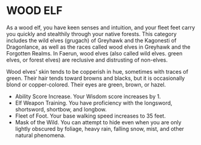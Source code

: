 # WOOD ELF

As a wood elf, you have keen senses and intuition, and your fleet feet carry you quickly and stealthily through your native forests. This category includes the wild elves (grugach) of Greyhawk and the Kagonesti of Dragonlance, as well as the races called wood elves in Greyhawk and the Forgotten Realms. In Faerun, wood elves (also called wild elves. green elves, or forest elves) are reclusive and distrusting of non-elves.

Wood elves' skin tends to be copperish in hue, sometimes with traces of green. Their hair tends toward browns and blacks, but it is occasionally blond or copper-colored. Their eyes are green, brown, or hazel.

-    Ability Score Increase. Your Wisdom score increases by 1.
-    Elf Weapon Training. You have proficiency with the longsword, shortsword, shortbow, and longbow.
-    Fleet of Foot. Your base walking speed increases to 35 feet.
-    Mask of the Wild. You can attempt to hide even when you are only lightly obscured by foliage, heavy rain, falling snow, mist, and other natural phenomena.
